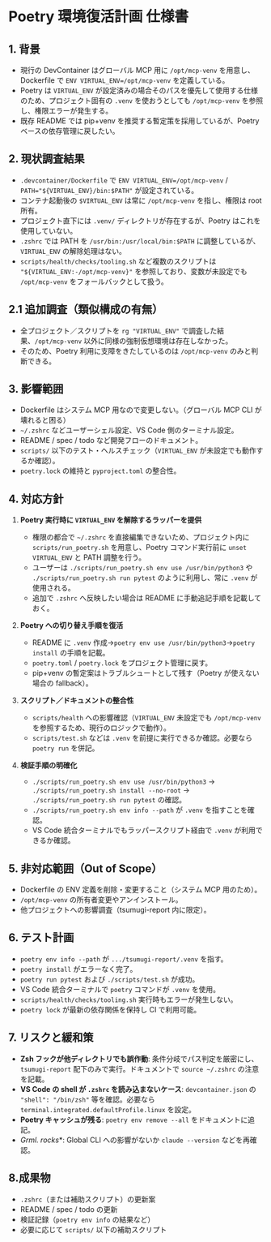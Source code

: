 # Poetry 環境復活計画 仕様書

## 1. 背景
- 現行の DevContainer はグローバル MCP 用に `/opt/mcp-venv` を用意し、Dockerfile で `ENV VIRTUAL_ENV=/opt/mcp-venv` を定義している。
- Poetry は `VIRTUAL_ENV` が設定済みの場合そのパスを優先して使用する仕様のため、プロジェクト固有の `.venv` を使おうとしても `/opt/mcp-venv` を参照し、権限エラーが発生する。
- 既存 README では pip+venv を推奨する暫定策を採用しているが、Poetry ベースの依存管理に戻したい。

## 2. 現状調査結果
- `.devcontainer/Dockerfile` で `ENV VIRTUAL_ENV=/opt/mcp-venv` / `PATH="${VIRTUAL_ENV}/bin:$PATH"` が設定されている。
- コンテナ起動後の `$VIRTUAL_ENV` は常に `/opt/mcp-venv` を指し、権限は root 所有。
- プロジェクト直下には `.venv/` ディレクトリが存在するが、Poetry はこれを使用していない。
- `.zshrc` では PATH を `/usr/bin:/usr/local/bin:$PATH` に調整しているが、`VIRTUAL_ENV` の解除処理はない。
- `scripts/health/checks/tooling.sh` など複数のスクリプトは `"${VIRTUAL_ENV:-/opt/mcp-venv}"` を参照しており、変数が未設定でも `/opt/mcp-venv` をフォールバックとして扱う。

## 2.1 追加調査（類似構成の有無）
- 全プロジェクト／スクリプトを `rg "VIRTUAL_ENV"` で調査した結果、`/opt/mcp-venv` 以外に同様の強制仮想環境は存在しなかった。
- そのため、Poetry 利用に支障をきたしているのは `/opt/mcp-venv` のみと判断できる。

## 3. 影響範囲
- Dockerfile はシステム MCP 用なので変更しない。（グローバル MCP CLI が壊れると困る）
- `~/.zshrc` などユーザーシェル設定、VS Code 側のターミナル設定。
- README / spec / todo など開発フローのドキュメント。
- `scripts/` 以下のテスト・ヘルスチェック（`VIRTUAL_ENV` が未設定でも動作するか確認）。
- `poetry.lock` の維持と `pyproject.toml` の整合性。

## 4. 対応方針
1. **Poetry 実行時に `VIRTUAL_ENV` を解除するラッパーを提供**
   - 権限の都合で `~/.zshrc` を直接編集できないため、プロジェクト内に `scripts/run_poetry.sh` を用意し、Poetry コマンド実行前に `unset VIRTUAL_ENV` と PATH 調整を行う。
   - ユーザーは `./scripts/run_poetry.sh env use /usr/bin/python3` や `./scripts/run_poetry.sh run pytest` のように利用し、常に `.venv` が使用される。
   - 追加で `.zshrc` へ反映したい場合は README に手動追記手順を記載しておく。

2. **Poetry への切り替え手順を復活**
   - README に `.venv` 作成→`poetry env use /usr/bin/python3`→`poetry install` の手順を記載。
   - `poetry.toml` / `poetry.lock` をプロジェクト管理に戻す。
   - pip+venv の暫定案はトラブルシュートとして残す（Poetry が使えない場合の fallback）。

3. **スクリプト／ドキュメントの整合性**
   - `scripts/health` への影響確認（`VIRTUAL_ENV` 未設定でも `/opt/mcp-venv` を参照するため、現行のロジックで動作）。
   - `scripts/test.sh` などは `.venv` を前提に実行できるか確認。必要なら `poetry run` を併記。

4. **検証手順の明確化**
   - `./scripts/run_poetry.sh env use /usr/bin/python3` → `./scripts/run_poetry.sh install --no-root` → `./scripts/run_poetry.sh run pytest` の確認。
   - `./scripts/run_poetry.sh env info --path` が `.venv` を指すことを確認。
   - VS Code 統合ターミナルでもラッパースクリプト経由で `.venv` が利用できるか確認。

## 5. 非対応範囲（Out of Scope）
- Dockerfile の ENV 定義を削除・変更すること（システム MCP 用のため）。
- `/opt/mcp-venv` の所有者変更やアンインストール。
- 他プロジェクトへの影響調査（tsumugi-report 内に限定）。

## 6. テスト計画
- `poetry env info --path` が `.../tsumugi-report/.venv` を指す。
- `poetry install` がエラーなく完了。
- `poetry run pytest` および `./scripts/test.sh` が成功。
- VS Code 統合ターミナルで `poetry` コマンドが `.venv` を使用。
- `scripts/health/checks/tooling.sh` 実行時もエラーが発生しない。
- `poetry lock` が最新の依存関係を保持し CI で利用可能。

## 7. リスクと緩和策
- **Zsh フックが他ディレクトリでも誤作動**: 条件分岐でパス判定を厳密にし、`tsumugi-report` 配下のみで実行。ドキュメントで `source ~/.zshrc` の注意を記載。
- **VS Code の shell が `.zshrc` を読み込まないケース**: `devcontainer.json` の `"shell": "/bin/zsh"` 等を確認。必要なら `terminal.integrated.defaultProfile.linux` を設定。
- **Poetry キャッシュが残る**: `poetry env remove --all` をドキュメントに追記。
- **Grml.* rocks**:  Global CLI への影響がないか `claude --version` などを再確認。

## 8.成果物
- `.zshrc`（または補助スクリプト）の更新案
- README / spec / todo の更新
- 検証記録（`poetry env info` の結果など）
- 必要に応じて `scripts/` 以下の補助スクリプト
